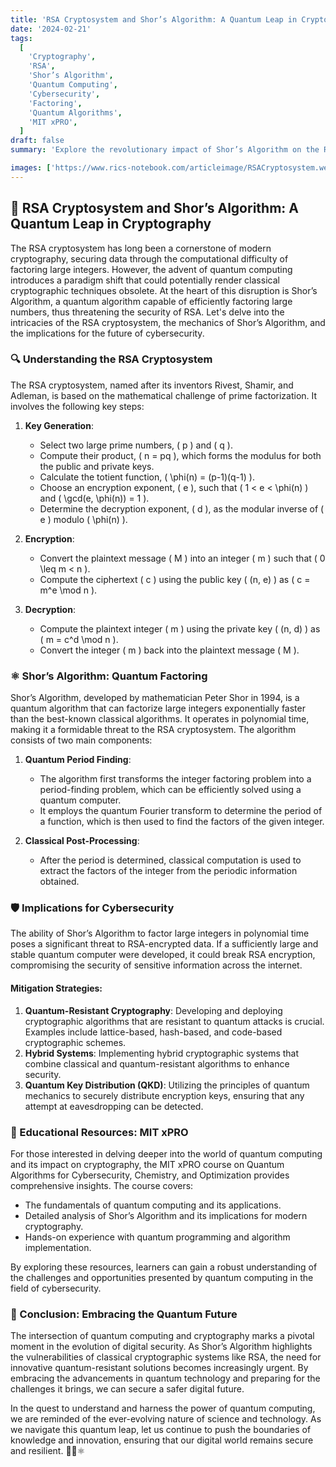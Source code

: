 ```yaml
---
title: 'RSA Cryptosystem and Shor’s Algorithm: A Quantum Leap in Cryptography 🔐✨'
date: '2024-02-21'
tags:
  [
    'Cryptography',
    'RSA',
    'Shor’s Algorithm',
    'Quantum Computing',
    'Cybersecurity',
    'Factoring',
    'Quantum Algorithms',
    'MIT xPRO',
  ]
draft: false
summary: 'Explore the revolutionary impact of Shor’s Algorithm on the RSA cryptosystem. Discover how quantum computing poses a threat to classical cryptography and what this means for the future of cybersecurity. 🔒🔬⚛️'

images: ['https://www.rics-notebook.com/articleimage/RSACryptosystem.webp']
---
```


## 🔐 RSA Cryptosystem and Shor’s Algorithm: A Quantum Leap in Cryptography

The RSA cryptosystem has long been a cornerstone of modern cryptography, securing data through the computational difficulty of factoring large integers. However, the advent of quantum computing introduces a paradigm shift that could potentially render classical cryptographic techniques obsolete. At the heart of this disruption is Shor’s Algorithm, a quantum algorithm capable of efficiently factoring large numbers, thus threatening the security of RSA. Let's delve into the intricacies of the RSA cryptosystem, the mechanics of Shor’s Algorithm, and the implications for the future of cybersecurity.

### 🔍 Understanding the RSA Cryptosystem

The RSA cryptosystem, named after its inventors Rivest, Shamir, and Adleman, is based on the mathematical challenge of prime factorization. It involves the following key steps:

1. **Key Generation**:

   - Select two large prime numbers, \( p \) and \( q \).
   - Compute their product, \( n = pq \), which forms the modulus for both the public and private keys.
   - Calculate the totient function, \( \phi(n) = (p-1)(q-1) \).
   - Choose an encryption exponent, \( e \), such that \( 1 < e < \phi(n) \) and \( \gcd(e, \phi(n)) = 1 \).
   - Determine the decryption exponent, \( d \), as the modular inverse of \( e \) modulo \( \phi(n) \).

2. **Encryption**:

   - Convert the plaintext message \( M \) into an integer \( m \) such that \( 0 \leq m < n \).
   - Compute the ciphertext \( c \) using the public key \( (n, e) \) as \( c = m^e \mod n \).

3. **Decryption**:
   - Compute the plaintext integer \( m \) using the private key \( (n, d) \) as \( m = c^d \mod n \).
   - Convert the integer \( m \) back into the plaintext message \( M \).

### ⚛️ Shor’s Algorithm: Quantum Factoring

Shor’s Algorithm, developed by mathematician Peter Shor in 1994, is a quantum algorithm that can factorize large integers exponentially faster than the best-known classical algorithms. It operates in polynomial time, making it a formidable threat to the RSA cryptosystem. The algorithm consists of two main components:

1. **Quantum Period Finding**:

   - The algorithm first transforms the integer factoring problem into a period-finding problem, which can be efficiently solved using a quantum computer.
   - It employs the quantum Fourier transform to determine the period of a function, which is then used to find the factors of the given integer.

2. **Classical Post-Processing**:
   - After the period is determined, classical computation is used to extract the factors of the integer from the periodic information obtained.

### 🛡️ Implications for Cybersecurity

The ability of Shor’s Algorithm to factor large integers in polynomial time poses a significant threat to RSA-encrypted data. If a sufficiently large and stable quantum computer were developed, it could break RSA encryption, compromising the security of sensitive information across the internet.

#### **Mitigation Strategies**:

1. **Quantum-Resistant Cryptography**: Developing and deploying cryptographic algorithms that are resistant to quantum attacks is crucial. Examples include lattice-based, hash-based, and code-based cryptographic schemes.
2. **Hybrid Systems**: Implementing hybrid cryptographic systems that combine classical and quantum-resistant algorithms to enhance security.
3. **Quantum Key Distribution (QKD)**: Utilizing the principles of quantum mechanics to securely distribute encryption keys, ensuring that any attempt at eavesdropping can be detected.

### 🏫 Educational Resources: MIT xPRO

For those interested in delving deeper into the world of quantum computing and its impact on cryptography, the MIT xPRO course on Quantum Algorithms for Cybersecurity, Chemistry, and Optimization provides comprehensive insights. The course covers:

- The fundamentals of quantum computing and its applications.
- Detailed analysis of Shor’s Algorithm and its implications for modern cryptography.
- Hands-on experience with quantum programming and algorithm implementation.

By exploring these resources, learners can gain a robust understanding of the challenges and opportunities presented by quantum computing in the field of cybersecurity.

### 🔮 Conclusion: Embracing the Quantum Future

The intersection of quantum computing and cryptography marks a pivotal moment in the evolution of digital security. As Shor’s Algorithm highlights the vulnerabilities of classical cryptographic systems like RSA, the need for innovative quantum-resistant solutions becomes increasingly urgent. By embracing the advancements in quantum technology and preparing for the challenges it brings, we can secure a safer digital future.

In the quest to understand and harness the power of quantum computing, we are reminded of the ever-evolving nature of science and technology. As we navigate this quantum leap, let us continue to push the boundaries of knowledge and innovation, ensuring that our digital world remains secure and resilient. 🔐✨⚛️
